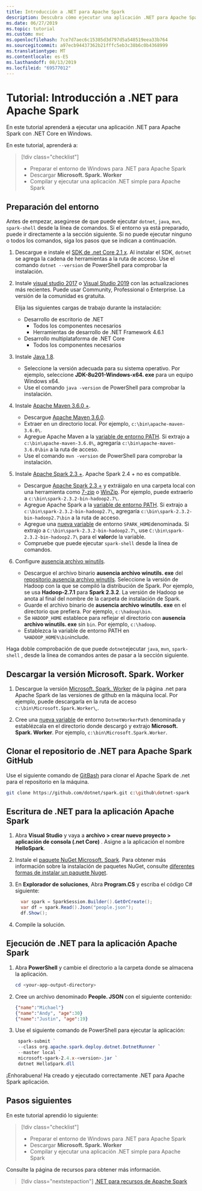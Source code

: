 ```yaml
---
title: Introducción a .NET para Apache Spark
description: Descubra cómo ejecutar una aplicación .NET para Apache Spark con .NET Core en Windows.
ms.date: 06/27/2019
ms.topic: tutorial
ms.custom: mvc
ms.openlocfilehash: 7ce7d7aec6c15385d3d797d5a548519eea33b764
ms.sourcegitcommit: a97ecb94437362b21fffc5eb3c38b6c0b4368999
ms.translationtype: MT
ms.contentlocale: es-ES
ms.lasthandoff: 08/13/2019
ms.locfileid: "69577012"
---
```

# <a name="tutorial-get-started-with-net-for-apache-spark"></a>Tutorial: Introducción a .NET para Apache Spark

En este tutorial aprenderá a ejecutar una aplicación .NET para Apache Spark con .NET Core en Windows.

En este tutorial, aprenderá a:

> [!div class="checklist"]
> * Preparar el entorno de Windows para .NET para Apache Spark
> * Descargar **Microsoft. Spark. Worker**
> * Compilar y ejecutar una aplicación .NET simple para Apache Spark

## <a name="prepare-your-environment"></a>Preparación del entorno

Antes de empezar, asegúrese de que puede ejecutar `dotnet`, `java`, `mvn`, `spark-shell` desde la línea de comandos. Si el entorno ya está preparado, puede ir directamente a la sección siguiente. Si no puede ejecutar ninguno o todos los comandos, siga los pasos que se indican a continuación.

1. Descargue e instale el [SDK de .net Core 2.1 x](https://dotnet.microsoft.com/download/dotnet-core/2.1). Al instalar el SDK, `dotnet` se agrega la cadena de herramientas a la ruta de acceso. Use el comando `dotnet --version` de PowerShell para comprobar la instalación.

2. Instale [visual studio 2017](https://www.visualstudio.com/downloads/) o [Visual Studio 2019](https://visualstudio.microsoft.com/vs/preview/) con las actualizaciones más recientes. Puede usar Community, Professional o Enterprise. La versión de la comunidad es gratuita.

   Elija las siguientes cargas de trabajo durante la instalación:
      * Desarrollo de escritorio de .NET
          * Todos los componentes necesarios
          * Herramientas de desarrollo de .NET Framework 4.6.1
      * Desarrollo multiplataforma de .NET Core
          * Todos los componentes necesarios

3. Instale [Java 1,8](https://www.oracle.com/technetwork/java/javase/downloads/jdk8-downloads-2133151.html).

    * Seleccione la versión adecuada para su sistema operativo. Por ejemplo, seleccione **JDK-8u201-Windows-x64. exe** para un equipo Windows x64.
    * Use el comando `java -version` de PowerShell para comprobar la instalación.

4. Instale [Apache Maven 3.6.0 +](https://maven.apache.org/download.cgi).
    * Descargue [Apache Maven 3.6.0](http://mirror.metrocast.net/apache/maven/maven-3/3.6.0/binaries/apache-maven-3.6.0-bin.zip).
    * Extraer en un directorio local. Por ejemplo, `c:\bin\apache-maven-3.6.0\`.
    * Agregue Apache Maven a la [variable de entorno PATH](https://www.java.com/en/download/help/path.xml). Si extrajo a `c:\bin\apache-maven-3.6.0\`, agregaría `c:\bin\apache-maven-3.6.0\bin` a la ruta de acceso.
    * Use el comando `mvn -version` de PowerShell para comprobar la instalación.

5. Instale [Apache Spark 2.3 +](https://spark.apache.org/downloads.html). Apache Spark 2.4 + no es compatible.
    * Descargue [Apache Spark 2.3 +](https://spark.apache.org/downloads.html) y extráigalo en una carpeta local con una herramienta como [7-zip](https://www.7-zip.org/) o [WinZip](https://www.winzip.com/). Por ejemplo, puede extraerlo a `c:\bin\spark-2.3.2-bin-hadoop2.7\`.
    * Agregue Apache Spark a la [variable de entorno PATH](https://www.java.com/en/download/help/path.xml). Si extrajo a `c:\bin\spark-2.3.2-bin-hadoop2.7\`, agregaría `c:\bin\spark-2.3.2-bin-hadoop2.7\bin` a la ruta de acceso.
    * Agregue una [nueva variable](https://www.java.com/en/download/help/path.xml) de entorno `SPARK_HOME`denominada. Si extrajo a `C:\bin\spark-2.3.2-bin-hadoop2.7\`, use `C:\bin\spark-2.3.2-bin-hadoop2.7\` para el **valor**de la variable.
    * Compruebe que puede ejecutar `spark-shell` desde la línea de comandos.

6. Configure [ausencia archivo winutils](https://github.com/steveloughran/winutils).
    * Descargue el archivo binario **ausencia archivo winutils. exe** del [repositorio ausencia archivo winutils](https://github.com/steveloughran/winutils). Seleccione la versión de Hadoop con la que se compiló la distribución de Spark. Por ejemplo, se usa **Hadoop-2.7.1** para **Spark 2.3.2**. La versión de Hadoop se anota al final del nombre de la carpeta de instalación de Spark.
    * Guarde el archivo binario de **ausencia archivo winutils. exe** en el directorio que prefiera. Por ejemplo, `c:\hadoop\bin`.
    * Se `HADOOP_HOME` establece para reflejar el directorio con **ausencia archivo winutils. exe** sin `bin`. Por ejemplo, `c:\hadoop`.
    * Establezca la variable de entorno PATH en `%HADOOP_HOME%\bin`include.

Haga doble comprobación de que puede `dotnet`ejecutar `java`, `mvn`, `spark-shell` , desde la línea de comandos antes de pasar a la sección siguiente.

## <a name="download-the-microsoftsparkworker-release"></a>Descargar la versión Microsoft. Spark. Worker

1. Descargue la versión [Microsoft. Spark. Worker](https://github.com/dotnet/spark/releases) de la página .net para Apache Spark de las versiones de github en la máquina local. Por ejemplo, puede descargarla en la ruta de acceso `c:\bin\Microsoft.Spark.Worker\`,.

2. Cree una [nueva variable](https://www.java.com/en/download/help/path.xml) de entorno `DotnetWorkerPath` denominada y establézcala en el directorio donde descargó y extrajo **Microsoft. Spark. Worker**. Por ejemplo, `c:\bin\Microsoft.Spark.Worker`.

## <a name="clone-the-net-for-apache-spark-github-repo"></a>Clonar el repositorio de .NET para Apache Spark GitHub

Use el siguiente comando de [GitBash](https://gitforwindows.org/) para clonar el Apache Spark de .net para el repositorio en la máquina.

```bash
git clone https://github.com/dotnet/spark.git c:\github\dotnet-spark
```

## <a name="write-a-net-for-apache-spark-app"></a>Escritura de .NET para la aplicación Apache Spark

1. Abra **Visual Studio** y vaya a **archivo > crear nuevo proyecto > aplicación de consola (.net Core)** . Asigne a la aplicación el nombre **HelloSpark**.

2. Instale el [paquete NuGet Microsoft. Spark](https://www.nuget.org/profiles/spark). Para obtener más información sobre la instalación de paquetes NuGet, consulte [diferentes formas de instalar un paquete Nuget](https://docs.microsoft.com/nuget/consume-packages/ways-to-install-a-package).

3. En **Explorador de soluciones**, Abra **Program.CS** y escriba el código C# siguiente:

   ```csharp
     var spark = SparkSession.Builder().GetOrCreate();
     var df = spark.Read().Json("people.json");
     df.Show();
   ```

4. Compile la solución.

## <a name="run-your-net-for-apache-spark-app"></a>Ejecución de .NET para la aplicación Apache Spark

1. Abra **PowerShell** y cambie el directorio a la carpeta donde se almacena la aplicación.

   ```powershell
   cd <your-app-output-directory>
   ```

2. Cree un archivo denominado **People. JSON** con el siguiente contenido:

   ```json
   {"name":"Michael"}
   {"name":"Andy", "age":30}
   {"name":"Justin", "age":19}
   ```

3. Use el siguiente comando de PowerShell para ejecutar la aplicación:

   ```powershell
    spark-submit `
    --class org.apache.spark.deploy.dotnet.DotnetRunner `
    --master local `
    microsoft-spark-2.4.x-<version>.jar `
    dotnet HelloSpark.dll
    ```

¡Enhorabuena! Ha creado y ejecutado correctamente .NET para Apache Spark aplicación.

## <a name="next-steps"></a>Pasos siguientes

En este tutorial aprendió lo siguiente:
> [!div class="checklist"]
> * Preparar el entorno de Windows para .NET para Apache Spark
> * Descargar **Microsoft. Spark. Worker**
> * Compilar y ejecutar una aplicación .NET simple para Apache Spark

Consulte la página de recursos para obtener más información.
> [!div class="nextstepaction"]
> [.NET para recursos de Apache Spark](../resources/index.md)
